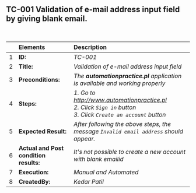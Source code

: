 ## TC-001 Validation of e-mail address input field by giving blank email.

<br>

|     | Elements             | Description                                                                                                                           |
| :-- | :------------------- | :------------------------------------------------------------------------------------------------------------------------------------ |
| 1   | **ID:**              | _TC-001_                                                                                                                              |
| 2   | **Title:**           | _Validation of e-mail address input field_                                                                                            |
| 3   | **Preconditions:**   | _The **automationpractice.pl** application is available and working properly_                                                         |
| 4   | **Steps:**           | _1. Go to http://www.automationpractice.pl <br> 2. Click `Sign in` button <br> 3. Click `Create an account` button_                   |
| 5   | **Expected Result:** |  _After following the above steps, the message `Invalid email address` should appear._  |
| 6   | **Actual and Post condition results:** | _It's not possible to create a new account with blank emailid_                                                                  |
| 7   | **Execution:**       | _Manual and Automated_                                                                                                                |
| 8   | **CreatedBy:**       |_Kedar Patil_                                                                                                                   |                                                                                                                  |